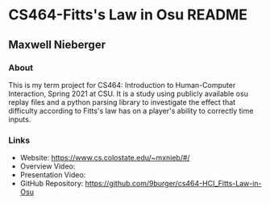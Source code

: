 # CS464-Fitts's Law in Osu README

## Maxwell Nieberger

### About
This is my term project for CS464: Introduction to Human-Computer Interaction, Spring 2021 at CSU.
It is a study using publicly available osu replay files and a python parsing library to investigate the effect that difficulty according to Fitts's law has on a player's ability to correctly time inputs.

### Links
* Website: https://www.cs.colostate.edu/~mxnieb/#/
* Overview Video: 
* Presentation Video: 
* GitHub Repository: https://github.com/9burger/cs464-HCI_Fitts-Law-in-Osu
